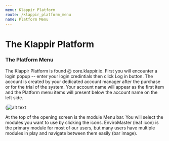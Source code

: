 ```yaml
---
menu: Klappir Platform
route: /klappir_platform_menu
name: Platform Menu
---
```


# The Klappir Platform

### The Platform Menu

The Klappir Platform is found @ core.klappir.io. First you will encounter a login popup -- enter your login credintials then click Log in button. The account is created by your dedicated account manager after the purchase or for the trial of the system. Your account name will appear as the first item and the Platform menu items will present below the account name on the left side.

(![alt text](https://klappir-static.s3.amazonaws.com/img/learn/Platform-module-menu.png)

At the top of the opening screen is the module Menu bar. You will select the modules you want to use by clicking the icons. EnviroMaster (leaf icon) is the primary module for most of our users, but many users have multiple modules in play and navigate between them easily (bar image).
